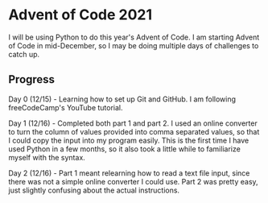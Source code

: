 # Advent of Code 2021

I will be using Python to do this year's Advent of Code. I am starting Advent of Code in mid-December, so I may be doing multiple days of challenges to catch up.

## Progress
Day 0 (12/15) - Learning how to set up Git and GitHub. I am following freeCodeCamp's YouTube tutorial.

Day 1 (12/16) - Completed both part 1 and part 2. I used an online converter to turn the column of values provided into comma separated values, so that I could copy the input into my program easily. This is the first time I have used Python in a few months, so it also took a little while to familiarize myself with the syntax.

Day 2 (12/16) - Part 1 meant relearning how to read a text file input, since there was not a simple online converter I could use. Part 2 was pretty easy, just slightly confusing about the actual instructions.